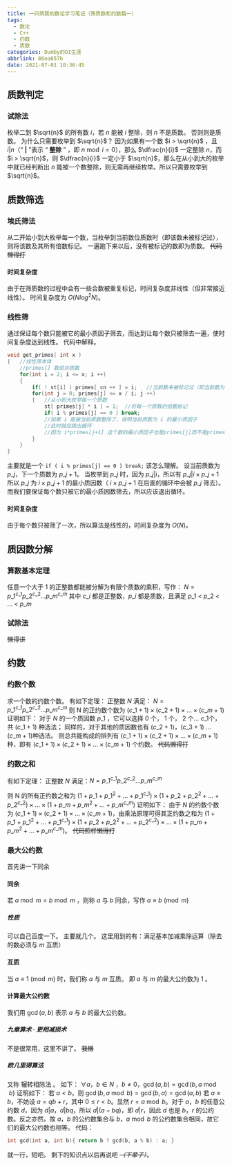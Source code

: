 ```yaml
---
title: 一只蒟蒻的数论学习笔记（筛质数和约数篇一）
tags:
  - 数论
  - C++
  - 约数
  - 质数
categories: Dumby的OI生涯
abbrlink: 86ea657b
date: 2021-07-01 10:36:45
---
```

## 质数判定
### 试除法
枚举二到 $\sqrt{n}$ 的所有数 $i$，若 $n$ 能被 $i$ 整除，则 $n$ 不是质数。
否则则是质数。
为什么只需要枚举到 $\sqrt{n}$？<!--more-->
因为如果有一个数 $i > \sqrt{n}$ ，且 $i|n$（“ **|** ”表示 “ **整除** ” ，即 $n \bmod{i}=0$），那么 $\dfrac{n}{i}$ 一定整除 $n$，而 $i > \sqrt{n}$，则 $\dfrac{n}{i}$ 一定小于 $\sqrt{n}$，那么在从小到大的枚举中就已经判断出 $n$ 能被一个数整除，则无需再继续枚举。所以只需要枚举到 $\sqrt{n}$。
## 质数筛选
### 埃氏筛法
从二开始小到大枚举每一个数，当枚举到当前数位质数时（即该数未被标记过），则将该数及其所有倍数标记。
一遍跑下来以后，没有被标记的数即为质数。
~~代码懒得打~~
#### 时间复杂度
由于在筛质数的过程中会有一些合数被重复标记，时间复杂度非线性（但非常接近线性）。
时间复杂度为 $O \left ( N log^{2} N \right )$。
### 线性筛
通过保证每个数只能被它的最小质因子筛去，而达到让每个数只被筛去一遍，使时间复杂度达到线性。
代码中解释。
```cpp
void get_primes( int x ) 
{   //线性筛本体
	//primes[] 数组存质数
	for(int i = 2; i <= x; i ++) 
	{
		if( ! st[i] ) primes[ cn ++ ] = i;   //当前数未被标记过（即当前数为质数），将其标记
		for(int j = 0; primes[j] <= x / i; j ++) 
		{   //从小到大枚举每一个质数
			st[ primes[j] * i ] = 1;  //将每一个质数的倍数标记
			if( i % primes[j] == 0 ) break;   
			//如果 i 能被当前质数整除了，说明当前质数为 i 的最小质因子
			//此时就应跳出循环
			//因为 i*primes[j+1] 这个数的最小质因子也是primes[j]而不是primes[j+1]
		}
	}
}
```
主要就是一个 ```if ( i % primes[j] == 0 ) break;``` 该怎么理解。
设当前质数为 $p\_{j}$，下一个质数为 $p\_{j+1}$。
当枚举到 $p\_{j}$ 时，因为 $p\_{j}|i$，所以有 $p\_{j}|i \times p\_{j+1}$
所以 $p\_{j}$ 为 $i \times p\_{j+1}$ 的最小质因数（ $i \times p\_{j+1}$ 在后面的循环中会被 $p\_{j}$ 筛去）。
而我们要保证每个数只被它的最小质因数筛去，所以应该退出循环。
#### 时间复杂度
由于每个数只被筛了一次，所以算法是线性的，时间复杂度为 $O( N )$。
## 质因数分解
### 算数基本定理
任意一个大于 1 的正整数都能被分解为有限个质数的乘积，写作：
$N=p\_{1}^{c\_{1}}p\_{2}^{c\_{2}}...p\_{m}^{c\_{m}}$
其中 $c\_{i}$ 都是正整数，$p\_{i}$ 都是质数，且满足 $p\_{1}$ < $p\_{2}$ < ... < $p\_{m}$
### 试除法
~~懒得讲~~
## 约数
### 约数个数
求一个数的约数个数。
有如下定理：
正整数 $N$ 满足：
$N=p\_{1}^{c\_{1}}p\_{2}^{c\_{2}}...p\_{m}^{c\_{m}}$
则 N 的正约数个数为
$\left (c\_{1}+1\right ) \times \left (c\_{2}+1\right ) \times ...\times \left (c\_{m}+1\right )$
证明如下：
对于 $N$ 的一个质因数 $p\_{1}$ ，它可以选择 0 个， 1 个， 2 个... $c\_{1}$个，共 $\left ( c\_{1} +1 \right )$ 种选法；
同样的，对于其他的质因数也有 $\left ( c\_{2} +1 \right )$，$\left ( c\_{3} +1 \right )$ ... $\left ( c\_{m} +1 \right )$种选法。
则总共能构成的排列有 $\left (c\_{1}+1\right ) \times \left (c\_{2}+1\right ) \times ...\times \left (c\_{m}+1\right )$ 种，即有 $\left (c\_{1}+1\right ) \times \left (c\_{2}+1\right ) \times ...\times \left (c\_{m}+1\right )$ 个约数。
~~代码懒得打~~
### 约数之和
有如下定理：
正整数 $N$ 满足：$N=p\_{1}^{c\_{1}}p\_{2}^{c\_{2}}...p\_{m}^{c\_{m}}$

则 N 的所有正约数之和为
$\left(1+p\_{1}+p\_{1}^{2}+\ldots+p\_{1}^{c\_{1}}\right) \times\left(1+p\_{2}+p\_{2}^{2}+\ldots+p\_{2}^{c\_{2}}\right) \times \ldots \times\left(1+p\_{m}+p\_{m}^{2}+\ldots+p\_{m}^{c\_{m}}\right)$
证明如下：
由于 $N$ 的约数个数为 $\left (c\_{1}+1\right ) \times \left (c\_{2}+1\right ) \times ...\times \left (c\_{m}+1\right )$，由乘法原理可得其正约数之和为 $\left(1+p\_{1}+p\_{1}^{2}+\ldots+p\_{1}^{c\_{1}}\right) \times\left(1+p\_{2}+p\_{2}^{2}+\ldots+p\_{2}^{c\_{2}}\right) \times \ldots \times\left(1+p\_{m}+p\_{m}^{2}+\ldots+p\_{m}^{c\_{m}}\right)$。
~~代码照样懒得打~~
### 最大公约数
首先讲一下同余
#### 同余
若 $a \bmod{m}=b \bmod{m}$ ，则称 $a$ 与 $b$ 同余，写作 $a \equiv b \pmod{m}$
##### 性质
可以自己百度一下。
主要就几个。
这里用到的有：满足基本加减乘除运算（除去的数必须与 $m$ 互质）
#### 互质
当 $a \equiv 1 \pmod{m}$ 时，我们称 $a$ 与 $m$ 互质。
即 $a$ 与 $m$ 的最大公约数为 1 。
#### 计算最大公约数
我们用 $\gcd(a,b)$ 表示 $a$ 与 $b$ 的最大公约数。
##### 九章算术 · 更相减损术
不是很常用，这里不讲了。
~~我懒~~
##### 欧几里得算法
又称 辗转相除法 。
如下：
$\forall a$，$b \in N$ ，$b \ne 0$，$\gcd(a,b)=\gcd(b,a \bmod{b})$
证明如下：
若 $a < b$，则 $\gcd(b,a \bmod{b})= \gcd(b,a)= \gcd(a,b)$
若 $a \ge b$，不妨设 $a = qb + r$，其中 $0 ≤ r < b$。显然 $r = a \bmod {b}$。对于 $a$，$b$ 的任意公约数 $d$，因为 $d|a$，$d|bq$，所以 $d|(a - bq)$，即 $d|r$，因此 $d$ 也是 $b$，$r$ 的公约数。反之亦然。故 $a$，$b$ 的公约数集合与 $b$，$a \bmod {b}$ 的公约数集合相同，故它们的最大公约数也相等。
代码：
```cpp
int gcd(int a, int b){ return b ? gcd(b, a % b) : a; }
```
就一行，短吧。
剩下的知识点以后再说吧 *~~（下辈子）~~*。